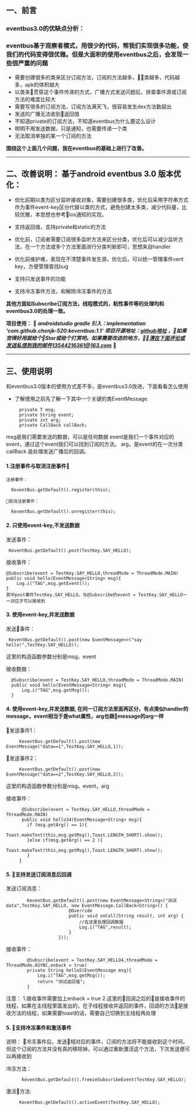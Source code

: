 

## 一、前言
### eventbus3.0的优缺点分析：
  ### eventbus基于观察者模式，用很少的代码，帮我们实现很多功能，使我们的代码变得很优雅。但是大面积的使用eventbus之后，会发现一些很严重的问题

  - 需要创建很多的类来区分订阅方法，订阅的方法越多，类越多，代码越多，apk的体积越大
  - 以类来贯穿这个事件传递的方式，广播方式发送问题后，排查事件源或订阅方法的难度比较大
  - 需要写很多的订阅方法，订阅方法满天飞，很容易发生dex方法数超出
  - 发送的广播无法收到返回值
  - 不知道private的订阅方法，不知道eventbus为什么要这么设计
  - 明明不用发送数据，只是通知，也需要传递一个类
  - 无法取消单独的某一个订阅的方法


  **围绕这个上面几个问题，我在eventbus的基础上进行了改善。**

---

## 二、改善说明： 基于android eventbus 3.0 版本优化：

 -  优化前期以类为区分监听接收对象，需要创建很多类，优化后采用字符串方式作为事件event-key区分代替以类的方式，避免创建太多类，减少代码量，比较优雅，本思想也参考ios通知的实现。

- 支持返回值，支持private和static的方法

-  优化前，订阅者需要订阅很多监听方法来区分分类，优化后可以减少监听方法，在一个方法或多个方法里面进行分类判断即可，思想来自handler

-  优化前维护难，表现在不清楚事件发生源，优化后，可以统一管理事件vent key，方便管理查找bug
 
-  支持只发送事件的功能

-  支持冷冻事件方法，和解除冷冻事件的方法


  **其他方面如Subscribe订阅方法，线程模式的，粘性事件等的处理均和eventbus3.0的处理一致。**

  **项目使用：** 
      ***androidstudio gradle 引入：implementation 'com.github.chenjk-520:keventbus:1.1'
      项目开源地址：[github地址](http://github.com/chenjk-520/keventbus)
，如果觉得好用就给个Star或给个打赏吧。如果需要改进的地方，清在下面评论或发送私信到我的邮件13544216361@163.com***
  

---

## 三、使用说明
  和eventbus3.0版本的使用方式差不多，是eventbus3.0改进，下面看看怎么使用
   - 了解使用之前先了解一下其中一个关键的类EventMessage
   ```
        private T msg;
        private String event;
        private int arg;
        private CallBack callBack;
   ```
  msg是我们需要发送的数据，可以是任何数据
  event是我们一个事件对应的event，通过这个event我们可以找到订阅的方法。
  arg，是event的在一次分类
  callBack 是处理发送广播后的回调。

  #### 1.注册事件与取消注册事件
    注册事件：
    
      KeventBus.getDefault().register(this);
    
    取消注册事件：
     
      KeventBus.getDefault().unregister(this);
    

  #### 2. 只使用event-key,不发送数据

  发送事件：
  
     KeventBus.getDefault().post(TestKey.SAY_HELLO);
   
  接收事件：

    @Subscribe(event = TestKey.SAY_HELLO,threadMode = ThreadMode.MAIN)
    public void hello(EventMessage<String> msg){
        Log.i("TAG",msg.getEvent());
    }
    其中post事件TestKey.SAY_HELLO，与@Subscribe的event = TestKey.SAY_HELLO一一对应才可以接收到


  #### 3. 使用event-key,并发送数据
  
  发送事件：

     KeventBus.getDefault().post(new EventMessage<>("say hello!",TestKey.SAY_HELLO));

这里的构造函数参数分别是msg，event

  接收数据：

      @Subscribe(event = TestKey.SAY_HELLO,threadMode = ThreadMode.MAIN)
      public void hello(EventMessage<String> msg){
          Log.i("TAG",msg.getMsg());
      }

#### 4. 使用event-key,并发送数据, 在同一订阅方法里面再区分，有点类似handler的message，event相当于是what属性，arg也跟message的arg一样
  
  发送事件1：

         KeventBus.getDefault().post(new EventMessage("data==1",TestKey.SAY_HELLO,1));

  发送事件2：

         KeventBus.getDefault().post(new EventMessage("data==2",TestKey.SAY_HELLO,2));

   这里的构造函数参数分别是msg，event，arg

   接收事件：
         
          @Subscribe(event = TestKey.SAY_HELLO,threadMode = ThreadMode.MAIN)
          public void hello34(EventMessage<String> msg){
            if (msg.getArg() == 1){
                Toast.makeText(this,msg.getMsg(),Toast.LENGTH_SHORT).show();
            }else if(msg.getArg() == 2 ){
                Toast.makeText(this,msg.getMsg(),Toast.LENGTH_SHORT).show();
            }
         }

#### 5. 支持发送订阅消息后回调
    
  发送订阅消息：

            KeventBus.getDefault().post(new EventMessage<String>("测试data",TestKey.SAY_HELLO, new EventMessage.CallBack<String>() {
                            @Override
                            public void onCall(String result, int arg) {
                                //在这里处理回调数据
                                Log.i("TAG",result);
                            }
                        }));

 接收事件：

            @Subscribe(event = TestKey.SAY_HELLO4,threadMode = ThreadMode.ASYNC,enback = true)
            private String hello5(EventMessage msg){
                Log.i("TAG",msg.getMsg());
                return "测试返回值";
            }                       
      
 注意：
    1.接收事件需要加上enback = true
    2.这里的回调之后的是接收事件的线程，如果在主线程里面发出的，在子线程接收并返回的事件，回调的方法是接收方法的线程，如果需要toast的话，需要自己切换到主线程再处理


#### 5. 支持冷冻事件和激活事件

 说明： 冷冻事件后，发送相对应的事件，订阅的方法将不能接收到这个时间，但这个订阅的方法并没有真的移除掉，可以通过重新激活这个方法，下次发送便可以再接收到

 冷冻方法：
         
          KeventBus.getDefault().freezeSubscribeEvent(TestKey.SAY_HELLO);

激活方法: 

         KeventBus.getDefault().activeEvent(TestKey.SAY_HELLO);  

        
